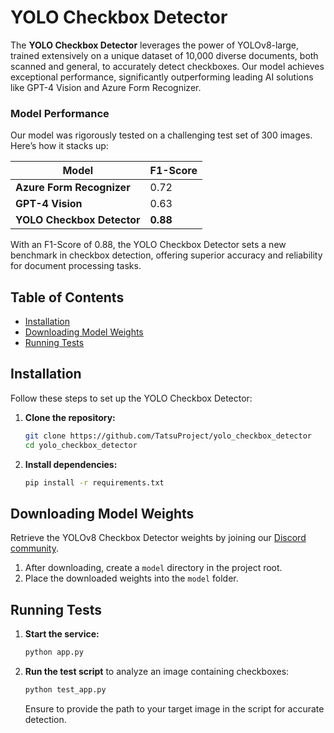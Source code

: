
# YOLO Checkbox Detector

The **YOLO Checkbox Detector** leverages the power of YOLOv8-large, trained extensively on a unique dataset of 10,000 diverse documents, both scanned and general, to accurately detect checkboxes. Our model achieves exceptional performance, significantly outperforming leading AI solutions like GPT-4 Vision and Azure Form Recognizer.

### Model Performance
Our model was rigorously tested on a challenging test set of 300 images. Here’s how it stacks up:

| Model                       | F1-Score |
|-----------------------------|----------|
| **Azure Form Recognizer**    | 0.72     |
| **GPT-4 Vision**             | 0.63     |
| **YOLO Checkbox Detector**   | **0.88** |

With an F1-Score of 0.88, the YOLO Checkbox Detector sets a new benchmark in checkbox detection, offering superior accuracy and reliability for document processing tasks.
## Table of Contents

- [Installation](#installation)
- [Downloading Model Weights](#downloading-model-weights)
- [Running Tests](#running-tests)

## Installation

Follow these steps to set up the YOLO Checkbox Detector:

1. **Clone the repository:**
   ```bash
   git clone https://github.com/TatsuProject/yolo_checkbox_detector
   cd yolo_checkbox_detector
   ```

2. **Install dependencies:**
   ```bash
   pip install -r requirements.txt
   ```

## Downloading Model Weights

Retrieve the YOLOv8 Checkbox Detector weights by joining our [Discord community](https://discord.com/channels/799672011265015819/1263858989800886302). 

1. After downloading, create a `model` directory in the project root.
2. Place the downloaded weights into the `model` folder.

## Running Tests

1. **Start the service:**
   ```bash
   python app.py
   ```

2. **Run the test script** to analyze an image containing checkboxes:
   ```bash
   python test_app.py
   ```
   Ensure to provide the path to your target image in the script for accurate detection.
